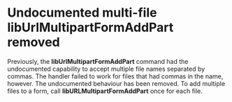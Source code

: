 # Undocumented multi-file libUrlMultipartFormAddPart removed

Previously, the **libUrlMultipartFormAddPart** command had the undocumented capability to accept multiple file names separated by commas. The handler failed to work for files that had commas in the name, however. The undocumented behaviour has been removed.  To add multiple files to a form, call **libURLMultipartFormAddPart** once for each file.
